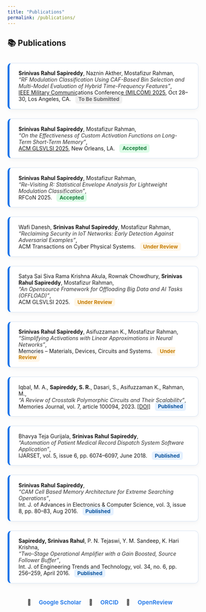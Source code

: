 ```yaml
---
title: "Publications"
permalink: /publications/
---
```


<style>
.pub-list {
  display: flex;
  flex-direction: column;
  gap: 1.5rem;
  margin-top: 2rem;
  padding: 0;
}

.pub-card {
  border: 1.5px solid #d6e3f3;
  border-left: 5px solid #1a73e8;
  border-radius: 10px;
  padding: 1.1rem 1.5rem;
  background: #ffffff;
  box-shadow: 0 4px 12px rgba(0,0,0,0.04);
  transition: 0.25s ease;
}

.pub-card:hover {
  background: #f7fbff;
  transform: translateY(-3px);
}

.pub-card em {
  font-style: italic;
  color: #333;
}

.status {
  font-size: 0.85rem;
  font-weight: bold;
  padding: 0.2rem 0.5rem;
  border-radius: 6px;
  margin-left: 0.5rem;
}

.status.accepted { color: #1a7f3d; background: #dcfce7; }
.status.review   { color: #c67c00; background: #fff6e6; }
.status.pending  { color: #666; background: #f0f0f0; }
.status.published { color: #0a539e; background: #e5f1ff; }

.pub-footer {
  margin-top: 2.5rem;
  text-align: center;
  font-size: 0.95rem;
}

.pub-footer a {
  text-decoration: none;
  color: #1a73e8;
  margin: 0 1rem;
  font-weight: 600;
}

.pub-footer a:hover {
  text-decoration: underline;
}
</style>

<section id="publications">
  <h2>📚 Publications</h2>

  <div class="pub-list">
    <div class="pub-card">
      <strong>Srinivas Rahul Sapireddy</strong>, Naznin Akther, Mostafizur Rahman,<br>
      <em>“RF Modulation Classification Using CAF-Based Bin Selection and Multi-Model Evaluation of Hybrid Time-Frequency Features”</em>,<br>
      <a href="https://milcom.org" target="_blank">IEEE Military Communications Conference (MILCOM) 2025</a>, Oct 28–30, Los Angeles, CA. 
      <span class="status pending">To Be Submitted</span>
    </div>
    <div class="pub-card">
      <strong>Srinivas Rahul Sapireddy</strong>, Mostafizur Rahman,<br>
      <em>“On the Effectiveness of Custom Activation Functions on Long-Term Short-Term Memory”</em>,<br>
      <a href="https://www.glsvlsi.org" target="_blank">ACM GLSVLSI 2025</a>, New Orleans, LA.
      <span class="status accepted">Accepted</span>
    </div>
    <div class="pub-card">
      <strong>Srinivas Rahul Sapireddy</strong>, Mostafizur Rahman,<br>
      <em>“Re-Visiting R: Statistical Envelope Analysis for Lightweight Modulation Classification”</em>,<br>
      RFCoN 2025.
      <span class="status accepted">Accepted</span>
    </div>
    <div class="pub-card">
      Wafi Danesh, <strong>Srinivas Rahul Sapireddy</strong>, Mostafizur Rahman,<br>
      <em>“Reclaiming Security in IoT Networks: Early Detection Against Adversarial Examples”</em>,<br>
      ACM Transactions on Cyber Physical Systems.
      <span class="status review">Under Review</span>
    </div>
    <div class="pub-card">
      Satya Sai Siva Rama Krishna Akula, Rownak Chowdhury, <strong>Srinivas Rahul Sapireddy</strong>, Mostafizur Rahman,<br>
      <em>“An Opensource Framework for Offloading Big Data and AI Tasks (OFFLOAD)”</em>,<br>
      ACM GLSVLSI 2025.
      <span class="status review">Under Review</span>
    </div>
    <div class="pub-card">
      <strong>Srinivas Rahul Sapireddy</strong>, Asifuzzaman K., Mostafizur Rahman,<br>
      <em>“Simplifying Activations with Linear Approximations in Neural Networks”</em>,<br>
      Memories – Materials, Devices, Circuits and Systems.
      <span class="status review">Under Review</span>
    </div>
    <div class="pub-card">
      Iqbal, M. A., <strong>Sapireddy, S. R.</strong>, Dasari, S., Asifuzzaman K., Rahman, M.,<br>
      <em>“A Review of Crosstalk Polymorphic Circuits and Their Scalability”</em>,<br>
      Memories Journal, vol. 7, article 100094, 2023. 
      <a href="https://doi.org/10.1016/j.memori.2023.100094" target="_blank">[DOI]</a>
      <span class="status published">Published</span>
    </div>
    <div class="pub-card">
      Bhavya Teja Gurijala, <strong>Srinivas Rahul Sapireddy</strong>,<br>
      <em>“Automation of Patient Medical Record Dispatch System Software Application”</em>,<br>
      IJARSET, vol. 5, issue 6, pp. 6074–6097, June 2018.
      <span class="status published">Published</span>
    </div>
    <div class="pub-card">
      <strong>Srinivas Rahul Sapireddy</strong>,<br>
      <em>“CAM Cell Based Memory Architecture for Extreme Searching Operations”</em>,<br>
      Int. J. of Advances in Electronics & Computer Science, vol. 3, issue 8, pp. 80–83, Aug 2016.
      <span class="status published">Published</span>
    </div>
    <div class="pub-card">
      <strong>Sapireddy, Srinivas Rahul</strong>, P. N. Tejaswi, Y. M. Sandeep, K. Hari Krishna,<br>
      <em>“Two-Stage Operational Amplifier with a Gain Boosted, Source Follower Buffer”</em>,<br>
      Int. J. of Engineering Trends and Technology, vol. 34, no. 6, pp. 256–259, April 2016.
      <span class="status published">Published</span>
    </div>
  </div>
</section>

<footer class="pub-footer">
  📘 <a href="https://scholar.google.com/citations?user=08fgpdIAAAAJ&hl=en" target="_blank">Google Scholar</a>
  🧬 <a href="https://orcid.org/0000-0002-9898-6810" target="_blank">ORCID</a>
  📝 <a href="https://openreview.net/profile?id=~Srinivas_Rahul_Sapireddy1" target="_blank">OpenReview</a>
</footer>

